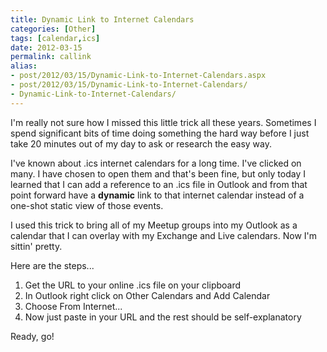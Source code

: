```yaml
---
title: Dynamic Link to Internet Calendars
categories: [Other]
tags: [calendar,ics]
date: 2012-03-15
permalink: callink
alias:
- post/2012/03/15/Dynamic-Link-to-Internet-Calendars.aspx
- post/2012/03/15/Dynamic-Link-to-Internet-Calendars/
- Dynamic-Link-to-Internet-Calendars/
---
```


I'm really not sure how I missed this little trick all these years. Sometimes I spend significant bits of time doing something the hard way before I just take 20 minutes out of my day to ask or research the easy way.

I've known about .ics internet calendars for a long time. I've clicked on many. I have chosen to open them and that's been fine, but only today I learned that I can add a reference to an .ics file in Outlook and from that point forward have a **dynamic** link to that internet calendar instead of a one-shot static view of those events.

I used this trick to bring all of my Meetup groups into my Outlook as a calendar that I can overlay with my Exchange and Live calendars. Now I'm sittin' pretty.

Here are the steps...

1.  Get the URL to your online .ics file on your clipboard
2.  In Outlook right click on Other Calendars and Add Calendar
3.  Choose From Internet...
4.  Now just paste in your URL and the rest should be self-explanatory

Ready, go!